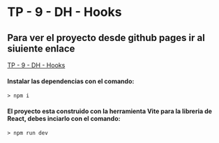 # TP - 9 - DH - Hooks
## Para ver el proyecto desde github pages ir al siuiente enlace
[TP - 9 - DH - Hooks](https://luiyibarrantes.github.io/DH-TP9-Hooks/)
#### Instalar las dependencias con el comando:
```
> npm i
```
#### El proyecto esta construido con la herramienta Vite para la libreria de React, debes inciarlo con el comando:
```
> npm run dev
```
